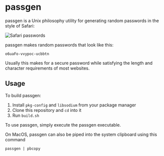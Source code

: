 # passgen
passgen is a Unix philosophy utility for generating random passwords in the style of Safari:

![Safari passwords](https://i.imgur.com/cihqhzS.png)


passgen makes random passwords that look like this:

    o6uaFo-vvypoc-ucbbtn

Usually this makes for a secure password while satisfying the length and
character requirements of most websites.

## Usage

To build passgen:

1. Install `pkg-config` and `libsodium` from your package manager
2. Clone this repository and `cd` into it
2. Run `build.sh`

To use passgen, simply execute the passgen executable.

On MacOS, passgen can also be piped into the system clipboard using this command

    passgen | pbcopy
